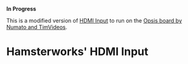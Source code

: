 
**In Progress**

This is a modified version of
[HDMI Input](http://hamsterworks.co.nz/mediawiki/index.php/HDMI_Input)
to run on the 
[Opsis board by Numato and TimVideos](http://hdmi2usb.tv/opsis).

Hamsterworks' HDMI Input
===========================

